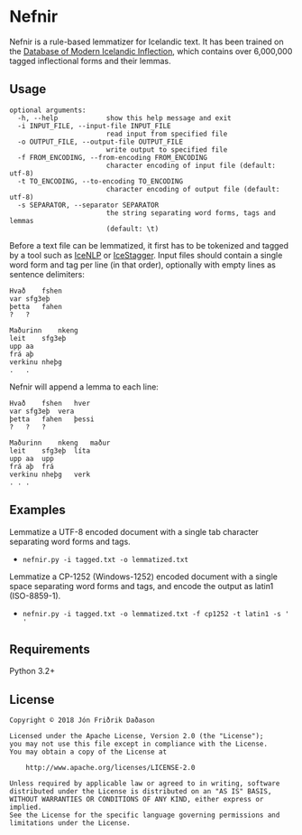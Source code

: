 
# Nefnir
Nefnir is a rule-based lemmatizer for Icelandic text. It has been trained on the [Database of Modern Icelandic Inflection](http://bin.arnastofnun.is/DMII/), which contains over 6,000,000 tagged inflectional forms and their lemmas.

## Usage
```
optional arguments:
  -h, --help            show this help message and exit
  -i INPUT_FILE, --input-file INPUT_FILE
                        read input from specified file
  -o OUTPUT_FILE, --output-file OUTPUT_FILE
                        write output to specified file
  -f FROM_ENCODING, --from-encoding FROM_ENCODING
                        character encoding of input file (default: utf-8)
  -t TO_ENCODING, --to-encoding TO_ENCODING
                        character encoding of output file (default: utf-8)
  -s SEPARATOR, --separator SEPARATOR
                        the string separating word forms, tags and lemmas
                        (default: \t)
```

Before a text file can be lemmatized, it first has to be tokenized and tagged by a tool such as [IceNLP](http://icenlp.sourceforge.net/) or [IceStagger](http://www.ling.su.se/english/nlp/tools/stagger). Input files should contain a single word form and tag per line (in that order), optionally with empty lines as sentence delimiters:

```
Hvað	fshen
var	sfg3eþ
þetta	fahen
?	?

Maðurinn	nkeng
leit	sfg3eþ
upp	aa
frá	aþ
verkinu	nheþg
.	.
```
Nefnir will append a lemma to each line:
```
Hvað	fshen	hver
var	sfg3eþ	vera
þetta	fahen	þessi
?	?	?

Maðurinn	nkeng	maður
leit	sfg3eþ	líta
upp	aa	upp
frá	aþ	frá
verkinu	nheþg	verk
. . .
```
## Examples
Lemmatize a UTF-8 encoded document with a single tab character separating word forms and tags.

* `nefnir.py -i tagged.txt -o lemmatized.txt`

Lemmatize a CP-1252 (Windows-1252) encoded document with a single space separating word forms and tags, and encode the output as latin1 (ISO-8859-1).
* `nefnir.py -i tagged.txt -o lemmatized.txt -f cp1252 -t latin1 -s ' '`

## Requirements
Python 3.2+

## License
    Copyright © 2018 Jón Friðrik Daðason

    Licensed under the Apache License, Version 2.0 (the "License");
    you may not use this file except in compliance with the License.
    You may obtain a copy of the License at

        http://www.apache.org/licenses/LICENSE-2.0

    Unless required by applicable law or agreed to in writing, software
    distributed under the License is distributed on an "AS IS" BASIS,
    WITHOUT WARRANTIES OR CONDITIONS OF ANY KIND, either express or implied.
    See the License for the specific language governing permissions and
    limitations under the License.

